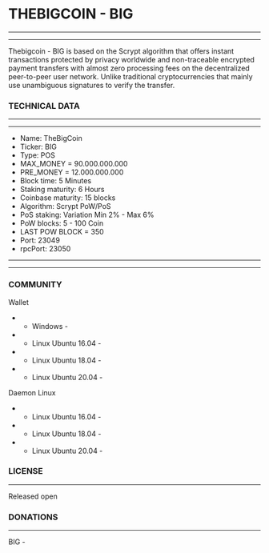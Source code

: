 # THEBIGCOIN - BIG

-------
-------

Thebigcoin - BIG is based on the Scrypt algorithm that offers instant transactions protected by privacy worldwide and non-traceable encrypted payment transfers with almost zero processing fees on the decentralized peer-to-peer user network. Unlike traditional cryptocurrencies that mainly use unambiguous signatures to verify the transfer.
  
### TECHNICAL DATA

-------
-------
  *  Name: TheBigCoin
  *  Ticker: BIG
  *  Type: POS
  *  MAX_MONEY = 90.000.000.000
  *  PRE_MONEY =  12.000.000.000
  *  Block time: 5 Minutes
  *  Staking maturity: 6 Hours
  *  Coinbase maturity: 15 blocks
  *  Algorithm: Scrypt PoW/PoS
  *  PoS staking: Variation Min 2% - Max 6% 
  *  PoW blocks: 5 - 100 Coin
  *  LAST POW BLOCK = 350
  *  Port: 23049
  *  rpcPort: 23050
-------
-------

### COMMUNITY

Wallet

* - Windows -  
* - Linux Ubuntu 16.04 - 
* - Linux Ubuntu 18.04 - 
* - Linux Ubuntu 20.04 - 

Daemon Linux

* - Linux Ubuntu 16.04 - 
* - Linux Ubuntu 18.04 - 
* - Linux Ubuntu 20.04 - 

### LICENSE
-------

Released open

### DONATIONS
-------

BIG - 
